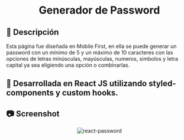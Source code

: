 <div align="center" >

# Generador de Password

</div>

## 📣 Descripción 

Esta página fue diseñada en Mobile First, en ella se puede generar un password con un mínimo de 5 y un máximo de 10 caracteres con las opciones de letras minúsculas, mayúsculas, numeros, simbolos y letra capital ya sea eligiendo una opción o combinarlas.

## 🧰 Desarrollada en React JS utilizando styled-components y custom hooks.


## 📷 Screenshot
<div align="center" >
  
  ![react-password](https://user-images.githubusercontent.com/88694516/217153217-767adaff-6af2-4181-b332-4d552ad84323.gif)
  
</div>
